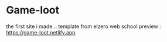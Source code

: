 # Game-loot
the first site i made .. template from elzero web school 
preview : https://game-loot.netlify.app

